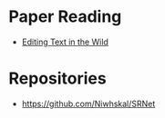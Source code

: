 # Paper Reading
- [Editing Text in the Wild](https://arxiv.org/pdf/1908.03047v1.pdf)

# Repositories
- https://github.com/Niwhskal/SRNet
